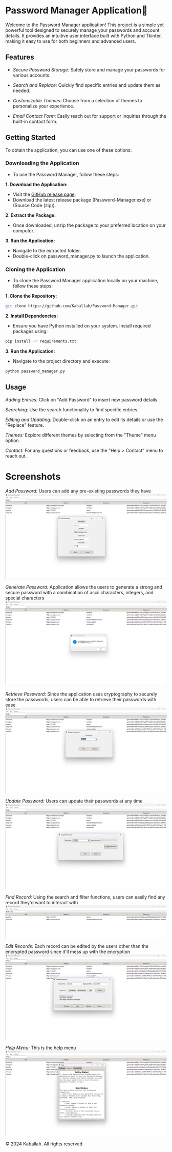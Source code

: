 # Password Manager Application🔐

Welcome to the Password Manager application! This project is a simple yet powerful tool designed to securely manage your passwords and account details. It provides an intuitive user interface built with Python and Tkinter, making it easy to use for both beginners and advanced users.

## Features
- _Secure Password Storage:_ Safely store and manage your passwords for various accounts.
+ _Search and Replace:_ Quickly find specific entries and update them as needed.
- _Customizable Themes:_ Choose from a selection of themes to personalize your experience.
+ _Email Contact Form:_ Easily reach out for support or inquiries through the built-in contact form.

## Getting Started

To obtain the application, you can use one of these options:

### Downloading the Application
- To use the Password Manager, follow these steps:

**1. Download the Application:**
+ Visit the [GitHub release page](https://github.com/Kaballah/Password-Manager/releases/tag/password_manager).
+ Download the latest release package (Password-Manager.exe) or (Source Code (zip)).

**2. Extract the Package:** 
+ Once downloaded, unzip the package to your preferred location on your computer.

**3. Run the Application:** 
+ Navigate to the extracted folder. 
+ Double-click on password_manager.py to launch the application.

### Cloning the Application
- To clone the Password Manager application locally on your machine, follow these steps:

**1. Clone the Repository:**
```bash
git clone https://github.com/Kaballah/Password-Manager.git
```

**2. Install Dependencies:** 
- Ensure you have Python installed on your system. Install required packages using:
```bash
pip install -r requirements.txt
```

**3. Run the Application:** 
- Navigate to the project directory and execute:
```bash
python password_manager.py
```

## Usage
*Adding Entries:* Click on "Add Password" to insert new password details.

*Searching:* Use the search functionality to find specific entries.

*Editing and Updating:* Double-click on an entry to edit its details or use the "Replace" feature.

*Themes:* Explore different themes by selecting from the "Theme" menu option.

*Contact:* For any questions or feedback, use the "Help > Contact" menu to reach out.

# Screenshots

_Add Password:_ Users can add any pre-existing passwords they have
![Users can add any pre-existing passwords they have](/img/add_password.png)

_Generate Password:_ Application allows the users to generate a strong and secure password with a combination of ascii characters, integers, and special characters
![Application allows the users to generate a strong and secure password with a combination of ascii characters, integers, and special characters](/img/generate_password.png)

_Retrieve Password:_ Since the application uses cryptography to securely store the passwords, users can be able to retrieve their passwords with ease
![Since the application uses cryptography to securely store the passwords, users can be able to retrieve their passwords with ease](/img/retrieve_password.png)

_Update Password:_ Users can update their passwords at any time
![Users can update their passwords at any time](/img/update_password.png)

_Find Record:_ Using the search and filter functions, users can easily find any record they'd want to interact with
![Using the search and filter functions, users can easily find any record they'd want to interact with](/img/find.png)

_Edit Records:_ Each record can be edited by the users other than the encrypted password since it'll mess up with the encryption
![Each record can be edited by the users other than the encrypted password since it'll mess up with the encryption](/img/update.png)

_Help Menu:_ This is the help menu
![This is the help menu](/img/help.png)


© 2024 Kaballah. All rights reserved
